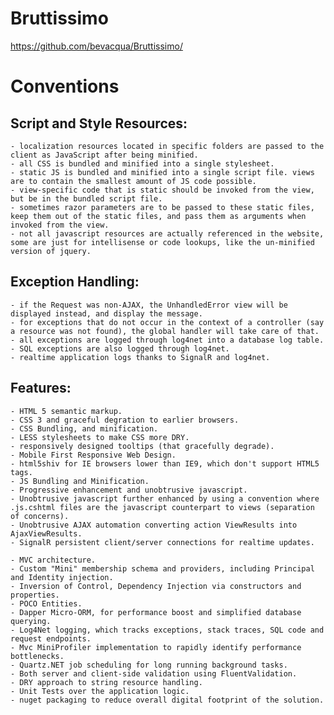 Bruttissimo
===========

https://github.com/bevacqua/Bruttissimo/


Conventions
===========


Script and Style Resources:
---------------------------

	- localization resources located in specific folders are passed to the client as JavaScript after being minified.
	- all CSS is bundled and minified into a single stylesheet.
	- static JS is bundled and minified into a single script file. views are to contain the smallest amount of JS code possible.
	- view-specific code that is static should be invoked from the view, but be in the bundled script file.
	- sometimes razor parameters are to be passed to these static files, keep them out of the static files, and pass them as arguments when invoked from the view.
	- not all javascript resources are actually referenced in the website, some are just for intellisense or code lookups, like the un-minified version of jquery.


Exception Handling:
-------------------

	- if the Request was non-AJAX, the UnhandledError view will be displayed instead, and display the message.
	- for exceptions that do not occur in the context of a controller (say a resource was not found), the global handler will take care of that.
	- all exceptions are logged through log4net into a database log table.
	- SQL exceptions are also logged through log4net.
    - realtime application logs thanks to SignalR and log4net.


Features:
---------

	- HTML 5 semantic markup.
	- CSS 3 and graceful degration to earlier browsers.
	- CSS Bundling, and minification.
	- LESS stylesheets to make CSS more DRY.
	- responsively designed tooltips (that gracefully degrade).
	- Mobile First Responsive Web Design.
	- html5shiv for IE browsers lower than IE9, which don't support HTML5 tags.
	- JS Bundling and Minification.
	- Progressive enhancement and unobtrusive javascript.
	- Unobtrusive javascript further enhanced by using a convention where .js.cshtml files are the javascript counterpart to views (separation of concerns).
	- Unobtrusive AJAX automation converting action ViewResults into AjaxViewResults.
	- SignalR persistent client/server connections for realtime updates.

	- MVC architecture.
	- Custom "Mini" membership schema and providers, including Principal and Identity injection.
	- Inversion of Control, Dependency Injection via constructors and properties.
	- POCO Entities.
	- Dapper Micro-ORM, for performance boost and simplified database querying.
	- Log4Net logging, which tracks exceptions, stack traces, SQL code and request endpoints.
	- Mvc MiniProfiler implementation to rapidly identify performance bottlenecks.
    - Quartz.NET job scheduling for long running background tasks.
	- Both server and client-side validation using FluentValidation.
	- DRY approach to string resource handling.
	- Unit Tests over the application logic.
    - nuget packaging to reduce overall digital footprint of the solution.